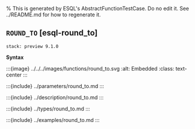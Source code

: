 % This is generated by ESQL's AbstractFunctionTestCase. Do no edit it. See ../README.md for how to regenerate it.

## `ROUND_TO` [esql-round_to]
```{applies_to}
stack: preview 9.1.0
```

**Syntax**

:::{image} ../../../images/functions/round_to.svg
:alt: Embedded
:class: text-center
:::


:::{include} ../parameters/round_to.md
:::

:::{include} ../description/round_to.md
:::

:::{include} ../types/round_to.md
:::

:::{include} ../examples/round_to.md
:::
